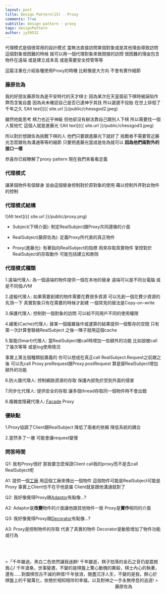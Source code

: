 ```yaml
---
layout: post
title: Design Pattern(15) - Proxy
comments: True 
subtitle: design pattern - proxy
tags: designPattern
author: jyt0532
---
```

代理模式是個很常用的設計模式 當無法直接訪問某個對象或是其他理由導致訪問這個對象很困難的時候 就可以用一個代理對象來做間接的訪問
很困難的理由包含物件在遠端 或是建立成本高 或是需要安全控管等等

這篇注重在介紹各種使用Proxy的時機 比較像是大方向 不會有實作細節

### 藤原佐為

我的好朋友藤原佐為是平安時代的天才棋士 因為某次在天皇面前下棋時被誣陷作弊而含冤自盡 
因為尚未確認自己是否已達神乎其技 所以遲遲不投胎 在世上徘徊了千年之久
![Alt text]({{ site.url }}/public/chessgod2.jpeg)


雖然他能思考 棋力也近乎神級 但他卻沒有辦法靠自己跟別人下棋 所以需要找一個人幫他忙 這個人就是進藤光
![Alt text]({{ site.url }}/public/chessgod3.jpeg) 

所以對於想跟佐為挑戰下棋的人 他們只要跟進藤光下就好了 挑戰者不需要管近藤光怎麼跟佐為溝通等等的細節 只要把進藤光當成是佐為就可以
**因為他們兩對外的接口一樣**


恭喜你已經瞭解了proxy pattern 現在我們來看看定義

### 代理模式

讓某個物件有個替身 並由這個替身控制對於原對象的使用 藉以控制外界對此物件的控制

### 代理模式結構

![Alt text]({{ site.url }}/public/proxy.png)
 
* Subject(下棋介面): 制定RealSubject跟Proxy共同遵循的介面

* RealSubject(藤原佐為): 定義Proxy所代表的真正物件

* Proxy(進藤光): 有著指向RealSubject的指標 用來存取真實物件 掌控對於RealSubject的存取動作 可能包括建立和刪除

### 代理模式種類

1.遠端代理人: 為一個遠端的物件提供一個在本地的替身 遠端可以是不同台電腦 或是不同個JVM

2.虛擬代理人: 如果需要創建的物件需要花費很多資源 可以先創一個花費少資源的先頂一下 真實對象只有在需要的時候才創建 一個常見的做法是Copy-on-write

3.保護代理人: 控制對一個對象的訪問 可以給不同用戶不同的使用權限

4.緩衝(Cache)代理人: 替某一個複雜操作或運算的結果提供一個暫存的空間 只有第一次計算會聯絡RealSubject 之後一陣子就用這個cache

5.智能(Smart)代理人: 當RealSubject被call時增加一些額外的功能 比如說被call了幾次等等 或是log使用情況

事實上第五個種類挺廣義的 你可以想成在真正call RealSubject.Request之前跟之後 可以先call Proxy.preRequest跟Proxy.postRequest 算是替RealSubject增加額外的功能

6.防火牆代理人: 控制網路資源的存取 保護內部免於受到外面的侵害

7.同步化代理人: 提供安全的存取 讓多個thread存取同一個物件時不會出錯

8.複雜度隱藏代理人: [Facade](/2017/08/04/facade/) Proxy 

### 優缺點

1.Proxy協調了Client跟RealSubject 降低了兩者的依賴 降低系統的耦合

2.當然多了一層 可能會讓request變慢 


### 問答時間

Q1: 我有Proxy很好 那我要怎麼保證Client call我的proxy而不是去call RealSubject呢

A1: 提供一個[工廠](/2017/04/28/factory-method/) 用這個工廠來傳出一個物件 這個物件可能是RealSubject可能是Proxy 事實上Client也不在乎他是誰 Client就是跟他溝通就對了

Q2: 我好像覺得Proxy跟[Adaptor](/2017/07/14/adaptor/)有點像...?

A2: Adaptor是**改變**物件的介面讓他跟其他物件一致 Proxy是**實作**相同的介面

Q3: 我好像覺得Proxy跟[Decorator](/2017/04/18/decorator/)有點像...?

A3: Proxy是控制物件的存取 代表了真實的物件 Decorator是動態增加了物件功能或行為

<br>
<br>
<br>
>「千年雖過，黑白二色依然讓我迷醉! 
千年雖逝，棋子拍落的金石之音仍是震撼我心! 
千年滄桑，世事變遷，不變的是棋盤上驚心動魄的撕殺，棋士內心的執著，還有……對圍棋恆古不滅的熱情!千年放浪，閱盡沉浮人生，不變的是我，醉心於棋盤上的千變萬化，依戀於相知相伴的幸福，以及對神之一手永無停息的追逐!
> &nbsp;&nbsp;&nbsp;&nbsp;&nbsp;&nbsp;&nbsp;&nbsp;&nbsp;&nbsp;&nbsp;&nbsp;&nbsp;&nbsp;&nbsp;&nbsp;&nbsp;&nbsp;&nbsp;&nbsp;&nbsp;&nbsp;&nbsp;&nbsp;&nbsp;&nbsp;&nbsp;&nbsp;&nbsp;&nbsp;&nbsp;&nbsp;&nbsp;&nbsp;&nbsp;&nbsp;&nbsp;&nbsp;&nbsp;&nbsp;&nbsp;&nbsp;&nbsp;&nbsp;&nbsp;&nbsp;&nbsp;&nbsp;&nbsp;&nbsp;&nbsp;&nbsp;&nbsp;&nbsp;&nbsp;&nbsp;&nbsp;&nbsp;&nbsp;&nbsp;&nbsp;&nbsp;&nbsp;&nbsp;&nbsp;&nbsp;&nbsp;&nbsp;&nbsp;&nbsp;&nbsp;&nbsp;&nbsp;&nbsp;&nbsp;&nbsp;&nbsp;&nbsp;&nbsp;&nbsp;&nbsp;&nbsp;&nbsp;&nbsp;&nbsp;&nbsp;&nbsp;&nbsp;&nbsp;&nbsp;藤原佐為
